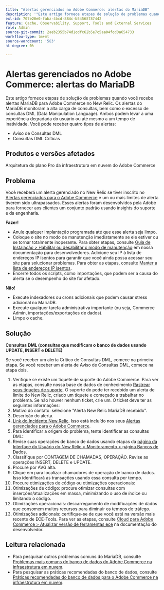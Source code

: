 ```yaml
---
title: "Alertas gerenciados no Adobe Commerce: alertas do MariaDB"
description: '"Este artigo fornece etapas de solução de problemas quando você recebe alertas MariaDB para Adobe Commerce no New Relic. Os alertas do MariaDB monitoram a alta carga de consultas, bem como o excesso de consultas DML (Data Manipulation Language). Ambos podem levar a uma experiência degradada do usuário ou até mesmo a um tempo de inatividade. Você pode receber quatro tipos de alertas:'''
exl-id: 707e20e0-faba-4bcd-884c-b54568787442
feature: Cache, Observability, Support, Tools and External Services
role: Admin
source-git-commit: 2aeb2355b74d1cdfc62b5e7c5aa04fcd0a654733
workflow-type: tm+mt
source-wordcount: '583'
ht-degree: 0%

---
```


# Alertas gerenciados no Adobe Commerce: alertas do MariaDB

Este artigo fornece etapas de solução de problemas quando você recebe alertas MariaDB para Adobe Commerce no New Relic. Os alertas do MariaDB monitoram a alta carga de consultas, bem como o excesso de consultas DML (Data Manipulation Language). Ambos podem levar a uma experiência degradada do usuário ou até mesmo a um tempo de inatividade. Você pode receber quatro tipos de alertas:

* Aviso de Consultas DML
* Consultas DML Críticas

## **Produtos e versões afetados**

Arquitetura do plano Pro da infraestrutura em nuvem do Adobe Commerce

## Problema

Você receberá um alerta gerenciado no New Relic se tiver inscrito no [Alertas gerenciados para o Adobe Commerce](/help/support-tools/managed-alerts-for-adobe-commerce/managed-alerts-for-magento-commerce.md) e um ou mais limites de alerta tiverem sido ultrapassados. Esses alertas foram desenvolvidos pela Adobe para fornecer aos clientes um conjunto padrão usando insights do suporte e da engenharia.

**Fazer!**

* Anule qualquer implantação programada até que esse alerta seja limpo.
* Coloque o site no modo de manutenção imediatamente se ele estiver ou se tornar totalmente inoperante. Para obter etapas, consulte [Guia de Instalação > Habilitar ou desabilitar o modo de manutenção](https://experienceleague.adobe.com/en/docs/commerce-operations/installation-guide/tutorials/maintenance-mode) em nossa documentação para desenvolvedores. Adicione seu IP à lista de endereços IP isentos para garantir que você ainda possa acessar seu site para solucionar problemas. Para obter as etapas, consulte [Manter a lista de endereços IP isentos](https://experienceleague.adobe.com/en/docs/commerce-operations/installation-guide/tutorials/maintenance-mode#instgde-cli-maint-exempt).
* Encerre todos os scripts, como importações, que podem ser a causa do alerta se o desempenho do site for afetado.

**Não!**

* Execute indexadores ou crons adicionais que podem causar stress adicional no MariaDB.
* Execute qualquer tarefa administrativa importante (ou seja, Commerce Admin, importações/exportações de dados).
* Limpe o cache.

## Solução

**Consultas DML (consultas que modificam o banco de dados usando UPDATE, INSERT e DELETE)**

Se você receber um alerta Crítico de Consultas DML, comece na primeira etapa. Se você receber um alerta de Aviso de Consultas DML, comece na etapa dois.

1. Verifique se existe um tíquete de suporte do Adobe Commerce. Para ver as etapas, consulte nossa base de dados de conhecimento [Rastrear seus tíquetes de suporte](/help/help-center-guide/help-center/magento-help-center-user-guide.md#track-tickets). O suporte do pode ter recebido um alerta de limite do New Relic, criado um tíquete e começado a trabalhar no problema. Se não houver nenhum ticket, crie um. O ticket deve ter as seguintes informações:
1. Motivo do contato: selecione &quot;Alerta New Relic MariaDB recebido&quot;.
1. Descrição do alerta.
1. [Link do Incidente New Relic](https://docs.newrelic.com/docs/alerts-applied-intelligence/new-relic-alerts/alert-incidents/view-violation-event-details-incidents). Isso está incluído nos seus [Alertas gerenciados para o Adobe Commerce](/help/support-tools/managed-alerts-for-adobe-commerce/managed-alerts-for-magento-commerce.md).
1. Para identificar a origem do problema, tente identificar as consultas DML:
1. Revise suas operações de banco de dados usando etapas da [página da Interface do Usuário do New Relic > Monitoramento > página Bancos de Dados](https://docs.newrelic.com/docs/apm/apm-ui-pages/monitoring/databases-page-view-operations-throughput-response-time).
1. Classifique por CONTAGEM DE CHAMADAS, OPERAÇÃO. Revise as operações INSERT, DELETE e UPDATE.
1. Procure por AVG alta.
1. Clique em para localizar chamadores de operação de banco de dados. Isso identificará as transações usando essa consulta por tempo.
1. Procure otimizações de código ou otimizações operacionais:
1. Otimizações de código: procure otimizar consultas com inserções/atualizações em massa, minimizando o uso de índice ou limitando o código.
1. Otimizações operacionais: descarregamento de modificações de dados que consomem muitos recursos para diminuir os tempos de tráfego.
1. Otimizações adicionais: certifique-se de que você está na versão mais recente de ECE-Tools. Para ver as etapas, consulte [Cloud para Adobe Commerce > Atualizar versão de ferramentas ece](https://experienceleague.adobe.com/en/docs/commerce-cloud-service/user-guide/dev-tools/ece-tools/update-package) na documentação do desenvolvedor.

## Leitura relacionada

* Para pesquisar outros problemas comuns do MariaDB, consulte [Problemas mais comuns do banco de dados do Adobe Commerce na infraestrutura em nuvem](https://experienceleague.adobe.com/docs/commerce-operations/implementation-playbook/best-practices/maintenance/resolve-database-performance-issues.html).
* Para pesquisar as práticas recomendadas do banco de dados, consulte [Práticas recomendadas do banco de dados para o Adobe Commerce na infraestrutura em nuvem](https://experienceleague.adobe.com/docs/commerce-operations/implementation-playbook/best-practices/planning/database-on-cloud.html).
